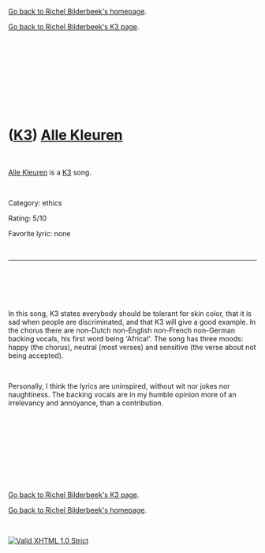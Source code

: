 [Go back to Richel Bilderbeek's homepage](index.htm).

[Go back to Richel Bilderbeek's K3 page](K3.htm).

 

 

 

 

 

([K3](K3.htm)) [Alle Kleuren](K3AlleKleuren.htm)
================================================

 

[Alle Kleuren](K3AlleKleuren.htm) is a [K3](K3.htm) song.

 

Category: ethics

Rating: 5/10

Favorite lyric: none

 

  -----
  ` `
  -----

 

In this song, K3 states everybody should be tolerant for skin color,
that it is sad when people are discriminated, and that K3 will give a
good example. In the chorus there are non-Dutch non-English non-French
non-German backing vocals, his first word being 'Africa!'. The song has
three moods: happy (the chorus), neutral (most verses) and sensitive
(the verse about not being accepted).

 

Personally, I think the lyrics are uninspired, without wit nor jokes nor
naughtiness. The backing vocals are in my humble opinion more of an
irrelevancy and annoyance, than a contribution.

 

 

 

 

 

[Go back to Richel Bilderbeek's K3 page](K3.htm).

[Go back to Richel Bilderbeek's homepage](index.htm).

 

[![Valid XHTML 1.0
Strict](valid-xhtml10.png)](http://validator.w3.org/check?uri=referer)

